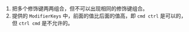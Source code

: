 1. 把多个修饰键两两组合，但不可以出现相同的修饰键组合。
2. 提供的 `ModifierKeys` 中，前面的值比后面的值高，即 `cmd ctrl` 是可以的，但 `ctrl cmd` 是不允许的。
